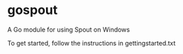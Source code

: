 # gospout
A Go module for using Spout on Windows

To get started, follow the instructions in gettingstarted.txt

